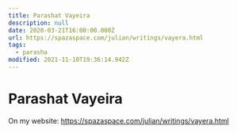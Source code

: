 ```yaml
---
title: Parashat Vayeira
description: null
date: 2020-03-21T16:00:00.000Z
url: https://spazaspace.com/julian/writings/vayera.html
tags:
  - parasha
modified: 2021-11-10T19:36:14.942Z
---
```


# Parashat Vayeira

On my website: https://spazaspace.com/julian/writings/vayera.html
